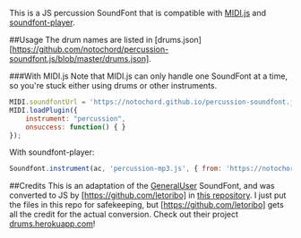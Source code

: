 This is a JS percussion SoundFont that is compatible with [MIDI.js](https://github.com/mudcube/MIDI.js) and [soundfont-player](https://github.com/danigb/soundfont-player).

##Usage
The drum names are listed in [drums.json][https://github.com/notochord/percussion-soundfont.js/blob/master/drums.json].

###With MIDI.js
Note that MIDI.js can only handle one SoundFont at a time, so you're stuck either using drums or other instruments.
```javascript
MIDI.soundfontUrl = 'https://notochord.github.io/percussion-soundfont.js/';
MIDI.loadPlugin({
    instrument: "percussion",
    onsuccess: function() { }
});
```


With soundfont-player:

```javascript
Soundfont.instrument(ac, 'percussion-mp3.js', { from: 'https://notochord.github.io/percussion-soundfont.js/' })
```

##Credits
This is an adaptation of the [GeneralUser](http://www.schristiancollins.com/generaluser.php) SoundFont, and was converted to JS by [https://github.com/letoribo] in [this repository](https://github.com/letoribo/General-MIDI-Percussion-soundfonts-for-MIDI.js-).
I just put the files in this repo for safekeeping, but [https://github.com/letoribo] gets all the credit for the actual conversion.
Check out their project [drums.herokuapp.com](https://drums.herokuapp.com/)!
